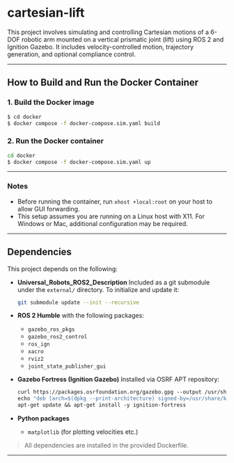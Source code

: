 # cartesian-lift

This project involves simulating and controlling Cartesian motions of a 6-DOF robotic arm mounted on a vertical prismatic joint (lift) using ROS 2 and Ignition Gazebo. It includes velocity-controlled motion, trajectory generation, and optional compliance control.

---

## How to Build and Run the Docker Container

### 1. Build the Docker image

```bash
$ cd docker
$ docker compose -f docker-compose.sim.yaml build
```

### 2. Run the Docker container

```bash
cd docker
$ docker compose -f docker-compose.sim.yaml up
```

---

### Notes

* Before running the container, run `xhost +local:root` on your host to allow GUI forwarding.
* This setup assumes you are running on a Linux host with X11. For Windows or Mac, additional configuration may be required.

---

## Dependencies

This project depends on the following:

* **Universal\_Robots\_ROS2\_Description**
  Included as a git submodule under the `external/` directory.
  To initialize and update it:

  ```bash
  git submodule update --init --recursive
  ```

* **ROS 2 Humble** with the following packages:

  * `gazebo_ros_pkgs`
  * `gazebo_ros2_control`
  * `ros_ign`
  * `xacro`
  * `rviz2`
  * `joint_state_publisher_gui`

* **Gazebo Fortress (Ignition Gazebo)**
  Installed via OSRF APT repository:

  ```Dockerfile
  curl https://packages.osrfoundation.org/gazebo.gpg --output /usr/share/keyrings/pkgs-osrf-archive-keyring.gpg
  echo "deb [arch=$(dpkg --print-architecture) signed-by=/usr/share/keyrings/pkgs-osrf-archive-keyring.gpg] http://packages.osrfoundation.org/gazebo/ubuntu-stable $(lsb_release -cs) main" > /etc/apt/sources.list.d/gazebo-stable.list
  apt-get update && apt-get install -y ignition-fortress
  ```

* **Python packages**

  * `matplotlib` (for plotting velocities etc.)

> All dependencies are installed in the provided Dockerfile.

---

